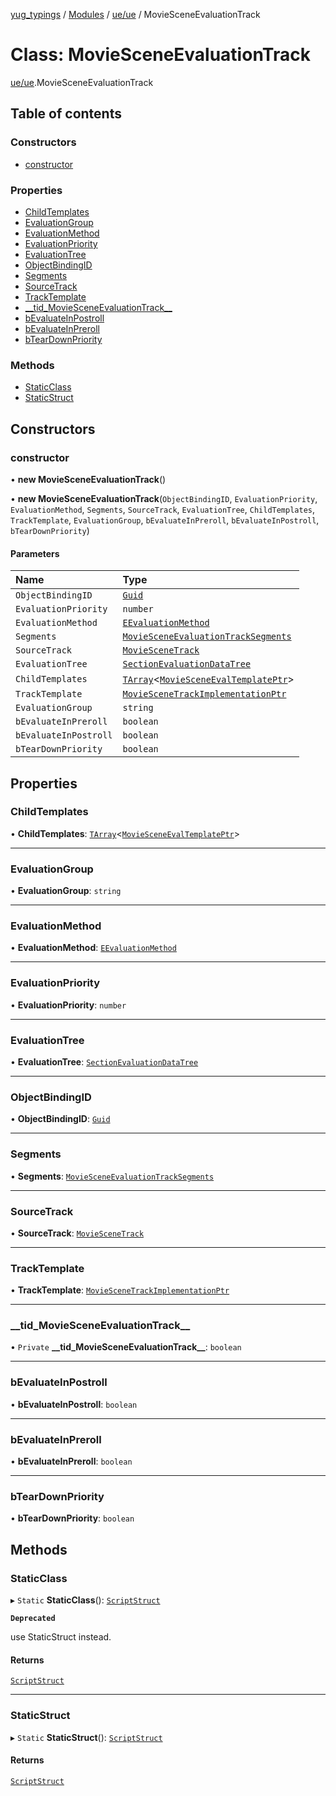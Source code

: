 [yug_typings](../README.md) / [Modules](../modules.md) / [ue/ue](../modules/ue_ue.md) / MovieSceneEvaluationTrack

# Class: MovieSceneEvaluationTrack

[ue/ue](../modules/ue_ue.md).MovieSceneEvaluationTrack

## Table of contents

### Constructors

- [constructor](ue_ue.MovieSceneEvaluationTrack.md#constructor)

### Properties

- [ChildTemplates](ue_ue.MovieSceneEvaluationTrack.md#childtemplates)
- [EvaluationGroup](ue_ue.MovieSceneEvaluationTrack.md#evaluationgroup)
- [EvaluationMethod](ue_ue.MovieSceneEvaluationTrack.md#evaluationmethod)
- [EvaluationPriority](ue_ue.MovieSceneEvaluationTrack.md#evaluationpriority)
- [EvaluationTree](ue_ue.MovieSceneEvaluationTrack.md#evaluationtree)
- [ObjectBindingID](ue_ue.MovieSceneEvaluationTrack.md#objectbindingid)
- [Segments](ue_ue.MovieSceneEvaluationTrack.md#segments)
- [SourceTrack](ue_ue.MovieSceneEvaluationTrack.md#sourcetrack)
- [TrackTemplate](ue_ue.MovieSceneEvaluationTrack.md#tracktemplate)
- [\_\_tid\_MovieSceneEvaluationTrack\_\_](ue_ue.MovieSceneEvaluationTrack.md#__tid_moviesceneevaluationtrack__)
- [bEvaluateInPostroll](ue_ue.MovieSceneEvaluationTrack.md#bevaluateinpostroll)
- [bEvaluateInPreroll](ue_ue.MovieSceneEvaluationTrack.md#bevaluateinpreroll)
- [bTearDownPriority](ue_ue.MovieSceneEvaluationTrack.md#bteardownpriority)

### Methods

- [StaticClass](ue_ue.MovieSceneEvaluationTrack.md#staticclass)
- [StaticStruct](ue_ue.MovieSceneEvaluationTrack.md#staticstruct)

## Constructors

### constructor

• **new MovieSceneEvaluationTrack**()

• **new MovieSceneEvaluationTrack**(`ObjectBindingID`, `EvaluationPriority`, `EvaluationMethod`, `Segments`, `SourceTrack`, `EvaluationTree`, `ChildTemplates`, `TrackTemplate`, `EvaluationGroup`, `bEvaluateInPreroll`, `bEvaluateInPostroll`, `bTearDownPriority`)

#### Parameters

| Name | Type |
| :------ | :------ |
| `ObjectBindingID` | [`Guid`](ue_ue_s.Guid.md) |
| `EvaluationPriority` | `number` |
| `EvaluationMethod` | [`EEvaluationMethod`](../enums/ue_ue.EEvaluationMethod.md) |
| `Segments` | [`MovieSceneEvaluationTrackSegments`](ue_ue.MovieSceneEvaluationTrackSegments.md) |
| `SourceTrack` | [`MovieSceneTrack`](ue_ue.MovieSceneTrack.md) |
| `EvaluationTree` | [`SectionEvaluationDataTree`](ue_ue.SectionEvaluationDataTree.md) |
| `ChildTemplates` | [`TArray`](../interfaces/ue_puerts.TArray.md)<[`MovieSceneEvalTemplatePtr`](ue_ue.MovieSceneEvalTemplatePtr.md)\> |
| `TrackTemplate` | [`MovieSceneTrackImplementationPtr`](ue_ue.MovieSceneTrackImplementationPtr.md) |
| `EvaluationGroup` | `string` |
| `bEvaluateInPreroll` | `boolean` |
| `bEvaluateInPostroll` | `boolean` |
| `bTearDownPriority` | `boolean` |

## Properties

### ChildTemplates

• **ChildTemplates**: [`TArray`](../interfaces/ue_puerts.TArray.md)<[`MovieSceneEvalTemplatePtr`](ue_ue.MovieSceneEvalTemplatePtr.md)\>

___

### EvaluationGroup

• **EvaluationGroup**: `string`

___

### EvaluationMethod

• **EvaluationMethod**: [`EEvaluationMethod`](../enums/ue_ue.EEvaluationMethod.md)

___

### EvaluationPriority

• **EvaluationPriority**: `number`

___

### EvaluationTree

• **EvaluationTree**: [`SectionEvaluationDataTree`](ue_ue.SectionEvaluationDataTree.md)

___

### ObjectBindingID

• **ObjectBindingID**: [`Guid`](ue_ue_s.Guid.md)

___

### Segments

• **Segments**: [`MovieSceneEvaluationTrackSegments`](ue_ue.MovieSceneEvaluationTrackSegments.md)

___

### SourceTrack

• **SourceTrack**: [`MovieSceneTrack`](ue_ue.MovieSceneTrack.md)

___

### TrackTemplate

• **TrackTemplate**: [`MovieSceneTrackImplementationPtr`](ue_ue.MovieSceneTrackImplementationPtr.md)

___

### \_\_tid\_MovieSceneEvaluationTrack\_\_

• `Private` **\_\_tid\_MovieSceneEvaluationTrack\_\_**: `boolean`

___

### bEvaluateInPostroll

• **bEvaluateInPostroll**: `boolean`

___

### bEvaluateInPreroll

• **bEvaluateInPreroll**: `boolean`

___

### bTearDownPriority

• **bTearDownPriority**: `boolean`

## Methods

### StaticClass

▸ `Static` **StaticClass**(): [`ScriptStruct`](ue_ue.ScriptStruct.md)

**`Deprecated`**

use StaticStruct instead.

#### Returns

[`ScriptStruct`](ue_ue.ScriptStruct.md)

___

### StaticStruct

▸ `Static` **StaticStruct**(): [`ScriptStruct`](ue_ue.ScriptStruct.md)

#### Returns

[`ScriptStruct`](ue_ue.ScriptStruct.md)
